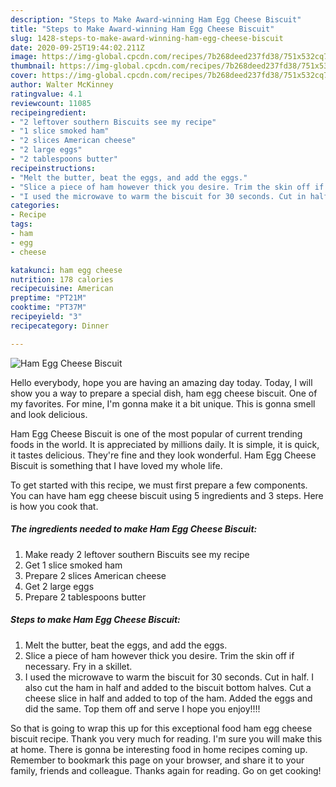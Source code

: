 ```yaml
---
description: "Steps to Make Award-winning Ham Egg Cheese Biscuit"
title: "Steps to Make Award-winning Ham Egg Cheese Biscuit"
slug: 1428-steps-to-make-award-winning-ham-egg-cheese-biscuit
date: 2020-09-25T19:44:02.211Z
image: https://img-global.cpcdn.com/recipes/7b268deed237fd38/751x532cq70/ham-egg-cheese-biscuit-recipe-main-photo.jpg
thumbnail: https://img-global.cpcdn.com/recipes/7b268deed237fd38/751x532cq70/ham-egg-cheese-biscuit-recipe-main-photo.jpg
cover: https://img-global.cpcdn.com/recipes/7b268deed237fd38/751x532cq70/ham-egg-cheese-biscuit-recipe-main-photo.jpg
author: Walter McKinney
ratingvalue: 4.1
reviewcount: 11085
recipeingredient:
- "2 leftover southern Biscuits see my recipe"
- "1 slice smoked ham"
- "2 slices American cheese"
- "2 large eggs"
- "2 tablespoons butter"
recipeinstructions:
- "Melt the butter, beat the eggs, and add the eggs."
- "Slice a piece of ham however thick you desire. Trim the skin off if necessary. Fry in a skillet."
- "I used the microwave to warm the biscuit for 30 seconds. Cut in half. I also cut the ham in half and added to the biscuit bottom halves. Cut a cheese slice in half and added to top of the ham. Added the eggs and did the same. Top them off and serve I hope you enjoy!!!!"
categories:
- Recipe
tags:
- ham
- egg
- cheese

katakunci: ham egg cheese 
nutrition: 178 calories
recipecuisine: American
preptime: "PT21M"
cooktime: "PT37M"
recipeyield: "3"
recipecategory: Dinner

---
```



![Ham Egg Cheese Biscuit](https://img-global.cpcdn.com/recipes/7b268deed237fd38/751x532cq70/ham-egg-cheese-biscuit-recipe-main-photo.jpg)

Hello everybody, hope you are having an amazing day today. Today, I will show you a way to prepare a special dish, ham egg cheese biscuit. One of my favorites. For mine, I'm gonna make it a bit unique. This is gonna smell and look delicious.



Ham Egg Cheese Biscuit is one of the most popular of current trending foods in the world. It is appreciated by millions daily. It is simple, it is quick, it tastes delicious. They're fine and they look wonderful. Ham Egg Cheese Biscuit is something that I have loved my whole life.


To get started with this recipe, we must first prepare a few components. You can have ham egg cheese biscuit using 5 ingredients and 3 steps. Here is how you cook that.

<!--inarticleads1-->

##### The ingredients needed to make Ham Egg Cheese Biscuit:

1. Make ready 2 leftover southern Biscuits see my recipe
1. Get 1 slice smoked ham
1. Prepare 2 slices American cheese
1. Get 2 large eggs
1. Prepare 2 tablespoons butter




<!--inarticleads2-->

##### Steps to make Ham Egg Cheese Biscuit:

1. Melt the butter, beat the eggs, and add the eggs.
1. Slice a piece of ham however thick you desire. Trim the skin off if necessary. Fry in a skillet.
1. I used the microwave to warm the biscuit for 30 seconds. Cut in half. I also cut the ham in half and added to the biscuit bottom halves. Cut a cheese slice in half and added to top of the ham. Added the eggs and did the same. Top them off and serve I hope you enjoy!!!!




So that is going to wrap this up for this exceptional food ham egg cheese biscuit recipe. Thank you very much for reading. I'm sure you will make this at home. There is gonna be interesting food in home recipes coming up. Remember to bookmark this page on your browser, and share it to your family, friends and colleague. Thanks again for reading. Go on get cooking!
